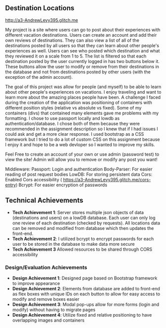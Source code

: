 ## Destination Locations

http://a3-AndrewLevy395.glitch.me

My project is a site where users can go to post about their experiences with different vacation destinations. Users can create an account and add their own reviews of destinations. They can also view a list of all of the destinations posted by all users so that they can learn about other people's experiences as well. Users can see who posted which destination and what they reviewed it on a scale from 1 to 5. The list is filtered so that each destination posted by the user currently logged in has two buttons below it. These buttons allow the user to modify or remove from their destinations in the database and not from destinations posted by other users (with the exception of the admin account).

The goal of this project was allow for people (and myself) to be able to learn about other people's experiences on vacations. I enjoy traveling and want to learn more about the amazing places people have been. A challenge I faced during the creation of the application was positioning of containers with different position styles (relative vs absolute vs fixed). Some of my containers (divs) that contained many elements gave me problems with my formatting. I chose to use passport locally and lowdb as authentication/database. I chose both of them because they were recommended in the assignment description so I knew that if I had issues I could ask and get a more clear response. I used bootstrap as a CSS framework but I tried to do a lot of custom CSS on this assignment because I enjoy it and hope to be a web devloper so I wanted to improve my skills.

Feel Free to create an account of your own or use admin (password test) to view the site! Admin will allow you to remove or modify any post you want!

Middleware:
Passport: Login and authentication
Body-Parser: For easier reading of post request bodies
LowDB: For storing persistent data
Cors: Enabled Cors accessibility ( https://a3-AndrewLevy395.glitch.me/cors-entry)
Bcrypt: For easier encryption of passwords

## Technical Achievements

- **Tech Achievement 1**: Server stores multiple json objects of data (destinations and users) on a lowDB database. Each user can only log one review of each destination (checked by requests). All locations data can be removed and modified from database which then updates the front-end.
- **Tech Achievement 2**: I utilized bcrypt to encrypt passwords for each user to be stored in the database to make data more secure
- **Tech Achievement 3** Allowed resources to be shared through CORS accessibility

### Design/Evaluation Achievements

- **Design Achievement 1**: Designed page based on Bootstrap framework to improve appearance
- **Design Achievement 2**: Elements from database are added to front-end as flex boxes with unique IDs on each button to allow for easy access to modify and remove boxes easier
- **Design Achievement 3**: Modal pop-ups allow for more forms (login and modify) without having to migrate pages
- **Design Achievement 4**: Utilize fixed and relative positioning to have overlapping images and containers
